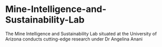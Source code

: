 # Mine-Intelligence-and-Sustainability-Lab
The Mine Intelligence and Sustainability Lab situated at the University of Arizona conducts cutting-edge research under Dr Angelina Anani
